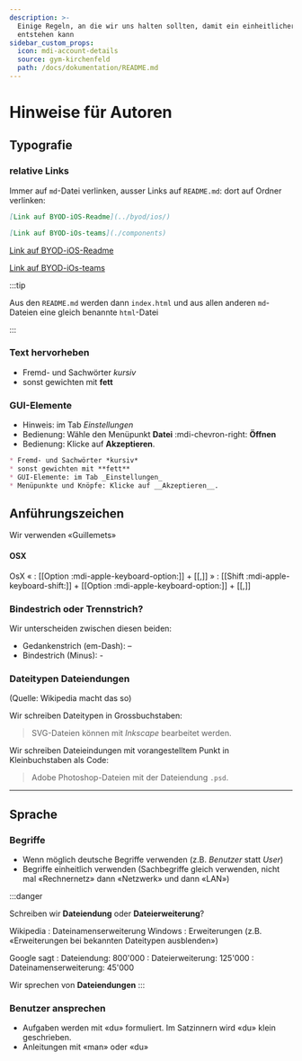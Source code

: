 ```yaml
---
description: >-
  Einige Regeln, an die wir uns halten sollten, damit ein einheitlicher Auftritt
  entstehen kann
sidebar_custom_props:
  icon: mdi-account-details
  source: gym-kirchenfeld
  path: /docs/dokumentation/README.md
---
```


# Hinweise für Autoren



## Typografie

### relative Links
Immer auf `md`-Datei verlinken, ausser Links auf `README.md`: dort auf Ordner verlinken:

``` md
[Link auf BYOD-iOS-Readme](../byod/ios/)

[Link auf BYOD-iOs-teams](./components)

```

<BrowserWindow>

[Link auf BYOD-iOS-Readme](../byod/ios/)

[Link auf BYOD-iOs-teams](./components)

</BrowserWindow>

:::tip

Aus den `README.md` werden dann `index.html` und aus allen anderen `md`-Dateien eine gleich benannte `html`-Datei

:::

### Text hervorheben

* Fremd- und Sachwörter *kursiv*
* sonst gewichten mit **fett**

### GUI-Elemente

* Hinweis: im Tab _Einstellungen_
* Bedienung: Wähle den Menüpunkt __Datei__ :mdi-chevron-right: __Öffnen__
* Bedienung: Klicke auf __Akzeptieren__.

``` markdown
* Fremd- und Sachwörter *kursiv*
* sonst gewichten mit **fett**
* GUI-Elemente: im Tab _Einstellungen_
* Menüpunkte und Knöpfe: Klicke auf __Akzeptieren__.
```

## Anführungszeichen
Wir verwenden «Guillemets»

#### OSX

OsX «
: [[Option :mdi-apple-keyboard-option:]] + [[,]]
»
: [[Shift :mdi-apple-keyboard-shift:]] + [[Option :mdi-apple-keyboard-option:]] + [[,]]

### Bindestrich oder Trennstrich?
Wir unterscheiden zwischen diesen beiden:

* Gedankenstrich (em-Dash): –
* Bindestrich (Minus): -

### Dateitypen Dateiendungen

(Quelle: Wikipedia macht das so)

Wir schreiben Dateitypen in Grossbuchstaben:

> SVG-Dateien können mit *Inkscape* bearbeitet werden.

Wir schreiben Dateieindungen mit vorangestelltem Punkt in Kleinbuchstaben als Code:

> Adobe Photoshop-Dateien mit der Dateiendung `.psd`.

---
## Sprache

### Begriffe

* Wenn möglich deutsche Begriffe verwenden (z.B. *Benutzer* statt *User*)
* Begriffe einheitlich verwenden (Sachbegriffe gleich verwenden, nicht mal «Rechnernetz» dann «Netzwerk» und dann «LAN»)

:::danger

Schreiben wir **Dateiendung** oder **Dateierweiterung**?

Wikipedia
: Dateinamenserweiterung
Windows
: Erweiterungen (z.B. «Erweiterungen bei bekannten Dateitypen ausblenden»)

Google sagt
: Dateiendung: 800'000 
: Dateierweiterung: 125'000
: Dateinamenserweiterung: 45'000



Wir sprechen von **Dateiendungen**
:::

### Benutzer ansprechen

* Aufgaben werden mit «du» formuliert. Im Satzinnern wird «du» klein geschrieben.
* Anleitungen mit «man» oder «du»
